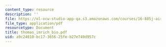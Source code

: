 ```yaml
---
content_type: resource
description: ''
file: https://ol-ocw-studio-app-qa.s3.amazonaws.com/courses/16-885j-aircraft-systems-engineering-fall-2004/a9c24010bc17365625feb27e749d957c_thomas_imrich_bio.pdf
file_type: application/pdf
resourcetype: Document
title: thomas_imrich_bio.pdf
uid: a9c24010-bc17-3656-25fe-b27e749d957c
---
```

